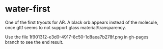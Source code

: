 # water-first

One of the first tryouts for AR. 
A black orb appears instead of the molecule, once gltf seems to not support glass material/transparency.

Use the file 1f901312-e3d0-4917-8c50-1d8aea7b278f.png in gh-pages branch to see the end result.
